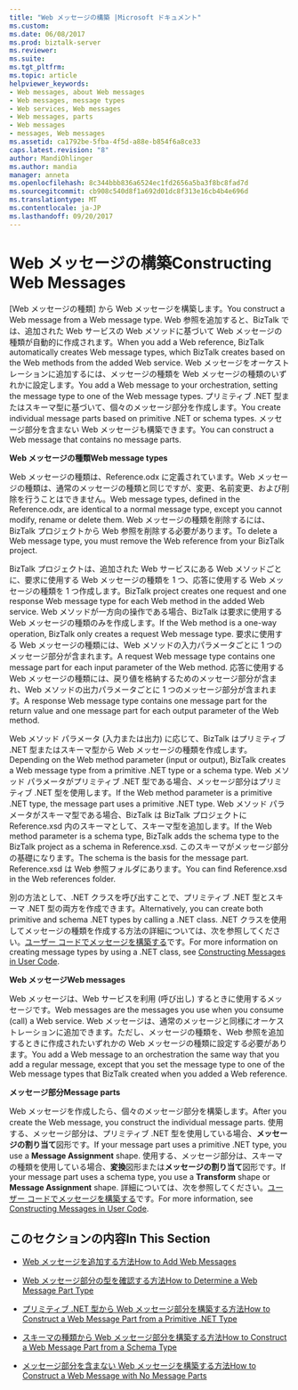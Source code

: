 ```yaml
---
title: "Web メッセージの構築 |Microsoft ドキュメント"
ms.custom: 
ms.date: 06/08/2017
ms.prod: biztalk-server
ms.reviewer: 
ms.suite: 
ms.tgt_pltfrm: 
ms.topic: article
helpviewer_keywords:
- Web messages, about Web messages
- Web messages, message types
- Web services, Web messages
- Web messages, parts
- Web messages
- messages, Web messages
ms.assetid: ca1792be-5fba-4f5d-a88e-b854f6a8ce33
caps.latest.revision: "8"
author: MandiOhlinger
ms.author: mandia
manager: anneta
ms.openlocfilehash: 8c344bbb836a6524ec1fd2656a5ba3f8bc8fad7d
ms.sourcegitcommit: cb908c540d8f1a692d01dc8f313e16cb4b4e696d
ms.translationtype: MT
ms.contentlocale: ja-JP
ms.lasthandoff: 09/20/2017
---
```

# <a name="constructing-web-messages"></a><span data-ttu-id="5194f-102">Web メッセージの構築</span><span class="sxs-lookup"><span data-stu-id="5194f-102">Constructing Web Messages</span></span>
<span data-ttu-id="5194f-103">[Web メッセージの種類] から Web メッセージを構築します。</span><span class="sxs-lookup"><span data-stu-id="5194f-103">You construct a Web message from a Web message type.</span></span> <span data-ttu-id="5194f-104">Web 参照を追加すると、BizTalk では、追加された Web サービスの Web メソッドに基づいて Web メッセージの種類が自動的に作成されます。</span><span class="sxs-lookup"><span data-stu-id="5194f-104">When you add a Web reference, BizTalk automatically creates Web message types, which BizTalk creates based on the Web methods from the added Web service.</span></span> <span data-ttu-id="5194f-105">Web メッセージをオーケストレーションに追加するには、メッセージの種類を Web メッセージの種類のいずれかに設定します。</span><span class="sxs-lookup"><span data-stu-id="5194f-105">You add a Web message to your orchestration, setting the message type to one of the Web message types.</span></span> <span data-ttu-id="5194f-106">プリミティブ .NET 型またはスキーマ型に基づいて、個々のメッセージ部分を作成します。</span><span class="sxs-lookup"><span data-stu-id="5194f-106">You create individual message parts based on primitive .NET or schema types.</span></span> <span data-ttu-id="5194f-107">メッセージ部分を含まない Web メッセージも構築できます。</span><span class="sxs-lookup"><span data-stu-id="5194f-107">You can construct a Web message that contains no message parts.</span></span>  
  
 <span data-ttu-id="5194f-108">**Web メッセージの種類**</span><span class="sxs-lookup"><span data-stu-id="5194f-108">**Web message types**</span></span>  
  
 <span data-ttu-id="5194f-109">Web メッセージの種類は、Reference.odx に定義されています。Web メッセージの種類は、通常のメッセージの種類と同じですが、変更、名前変更、および削除を行うことはできません。</span><span class="sxs-lookup"><span data-stu-id="5194f-109">Web message types, defined in the Reference.odx, are identical to a normal message type, except you cannot modify, rename or delete them.</span></span> <span data-ttu-id="5194f-110">Web メッセージの種類を削除するには、BizTalk プロジェクトから Web 参照を削除する必要があります。</span><span class="sxs-lookup"><span data-stu-id="5194f-110">To delete a Web message type, you must remove the Web reference from your BizTalk project.</span></span>  
  
 <span data-ttu-id="5194f-111">BizTalk プロジェクトは、追加された Web サービスにある Web メソッドごとに、要求に使用する Web メッセージの種類を 1 つ、応答に使用する Web メッセージの種類を 1 つ作成します。</span><span class="sxs-lookup"><span data-stu-id="5194f-111">BizTalk project creates one request and one response Web message type for each Web method in the added Web service.</span></span> <span data-ttu-id="5194f-112">Web メソッドが一方向の操作である場合、BizTalk は要求に使用する Web メッセージの種類のみを作成します。</span><span class="sxs-lookup"><span data-stu-id="5194f-112">If the Web method is a one-way operation, BizTalk only creates a request Web message type.</span></span> <span data-ttu-id="5194f-113">要求に使用する Web メッセージの種類には、Web メソッドの入力パラメータごとに 1 つのメッセージ部分が含まれます。</span><span class="sxs-lookup"><span data-stu-id="5194f-113">A request Web message type contains one message part for each input parameter of the Web method.</span></span> <span data-ttu-id="5194f-114">応答に使用する Web メッセージの種類には、戻り値を格納するためのメッセージ部分が含まれ、Web メソッドの出力パラメータごとに 1 つのメッセージ部分が含まれます。</span><span class="sxs-lookup"><span data-stu-id="5194f-114">A response Web message type contains one message part for the return value and one message part for each output parameter of the Web method.</span></span>  
  
 <span data-ttu-id="5194f-115">Web メソッド パラメータ (入力または出力) に応じて、BizTalk はプリミティブ .NET 型またはスキーマ型から Web メッセージの種類を作成します。</span><span class="sxs-lookup"><span data-stu-id="5194f-115">Depending on the Web method parameter (input or output), BizTalk creates a Web message type from a primitive .NET type or a schema type.</span></span> <span data-ttu-id="5194f-116">Web メソッド パラメータがプリミティブ .NET 型である場合、メッセージ部分はプリミティブ .NET 型を使用します。</span><span class="sxs-lookup"><span data-stu-id="5194f-116">If the Web method parameter is a primitive .NET type, the message part uses a primitive .NET type.</span></span> <span data-ttu-id="5194f-117">Web メソッド パラメータがスキーマ型である場合、BizTalk は BizTalk プロジェクトに Reference.xsd 内のスキーマとして、スキーマ型を追加します。</span><span class="sxs-lookup"><span data-stu-id="5194f-117">If the Web method parameter is a schema type, BizTalk adds the schema type to the BizTalk project as a schema in Reference.xsd.</span></span> <span data-ttu-id="5194f-118">このスキーマがメッセージ部分の基礎になります。</span><span class="sxs-lookup"><span data-stu-id="5194f-118">The schema is the basis for the message part.</span></span> <span data-ttu-id="5194f-119">Reference.xsd は Web 参照フォルダにあります。</span><span class="sxs-lookup"><span data-stu-id="5194f-119">You can find Reference.xsd in the Web references folder.</span></span>  
  
 <span data-ttu-id="5194f-120">別の方法として、.NET クラスを呼び出すことで、プリミティブ .NET 型とスキーマ .NET 型の両方を作成できます。</span><span class="sxs-lookup"><span data-stu-id="5194f-120">Alternatively, you can create both primitive and schema .NET types by calling a .NET class.</span></span> <span data-ttu-id="5194f-121">.NET クラスを使用してメッセージの種類を作成する方法の詳細については、次を参照してください。[ユーザー コードでメッセージを構築する](../core/constructing-messages-in-user-code.md)です。</span><span class="sxs-lookup"><span data-stu-id="5194f-121">For more information on creating message types by using a .NET class, see [Constructing Messages in User Code](../core/constructing-messages-in-user-code.md).</span></span>  
  
 <span data-ttu-id="5194f-122">**Web メッセージ**</span><span class="sxs-lookup"><span data-stu-id="5194f-122">**Web messages**</span></span>  
  
 <span data-ttu-id="5194f-123">Web メッセージは、Web サービスを利用 (呼び出し) するときに使用するメッセージです。</span><span class="sxs-lookup"><span data-stu-id="5194f-123">Web messages are the messages you use when you consume (call) a Web service.</span></span> <span data-ttu-id="5194f-124">Web メッセージは、通常のメッセージと同様にオーケストレーションに追加できます。ただし、メッセージの種類を、Web 参照を追加するときに作成されたいずれかの Web メッセージの種類に設定する必要があります。</span><span class="sxs-lookup"><span data-stu-id="5194f-124">You add a Web message to an orchestration the same way that you add a regular message, except that you set the message type to one of the Web message types that BizTalk created when you added a Web reference.</span></span>  
  
 <span data-ttu-id="5194f-125">**メッセージ部分**</span><span class="sxs-lookup"><span data-stu-id="5194f-125">**Message parts**</span></span>  
  
 <span data-ttu-id="5194f-126">Web メッセージを作成したら、個々のメッセージ部分を構築します。</span><span class="sxs-lookup"><span data-stu-id="5194f-126">After you create the Web message, you construct the individual message parts.</span></span> <span data-ttu-id="5194f-127">使用する、メッセージ部分は、プリミティブ .NET 型を使用している場合、**メッセージの割り当て**図形です。</span><span class="sxs-lookup"><span data-stu-id="5194f-127">If your message part uses a primitive .NET type, you use a **Message Assignment** shape.</span></span> <span data-ttu-id="5194f-128">使用する、メッセージ部分は、スキーマの種類を使用している場合、**変換**図形または**メッセージの割り当て**図形です。</span><span class="sxs-lookup"><span data-stu-id="5194f-128">If your message part uses a schema type, you use a **Transform** shape or **Message Assignment** shape.</span></span> <span data-ttu-id="5194f-129">詳細については、次を参照してください。[ユーザー コードでメッセージを構築する](../core/constructing-messages-in-user-code.md)です。</span><span class="sxs-lookup"><span data-stu-id="5194f-129">For more information, see [Constructing Messages in User Code](../core/constructing-messages-in-user-code.md).</span></span>  
  
## <a name="in-this-section"></a><span data-ttu-id="5194f-130">このセクションの内容</span><span class="sxs-lookup"><span data-stu-id="5194f-130">In This Section</span></span>  
  
-   [<span data-ttu-id="5194f-131">Web メッセージを追加する方法</span><span class="sxs-lookup"><span data-stu-id="5194f-131">How to Add Web Messages</span></span>](../core/how-to-add-web-messages.md)  
  
-   [<span data-ttu-id="5194f-132">Web メッセージ部分の型を確認する方法</span><span class="sxs-lookup"><span data-stu-id="5194f-132">How to Determine a Web Message Part Type</span></span>](../core/how-to-determine-a-web-message-part-type.md)  
  
-   [<span data-ttu-id="5194f-133">プリミティブ .NET 型から Web メッセージ部分を構築する方法</span><span class="sxs-lookup"><span data-stu-id="5194f-133">How to Construct a Web Message Part from a Primitive .NET Type</span></span>](../core/how-to-construct-a-web-message-part-from-a-primitive-net-type.md)  
  
-   [<span data-ttu-id="5194f-134">スキーマの種類から Web メッセージ部分を構築する方法</span><span class="sxs-lookup"><span data-stu-id="5194f-134">How to Construct a Web Message Part from a Schema Type</span></span>](../core/how-to-construct-a-web-message-part-from-a-schema-type.md)  
  
-   [<span data-ttu-id="5194f-135">メッセージ部分を含まない Web メッセージを構築する方法</span><span class="sxs-lookup"><span data-stu-id="5194f-135">How to Construct a Web Message with No Message Parts</span></span>](../core/how-to-construct-a-web-message-with-no-message-parts.md)